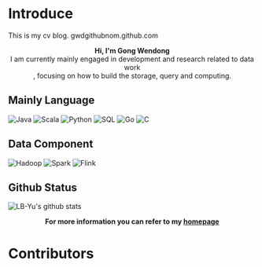 # Introduce

This is my cv blog. gwdgithubnom.github.com

<p align="center">
  <strong>Hi, I'm Gong Wendong</strong> <br>
I am currently mainly engaged in development and research related to data work<br>, focusing on how to build the storage, query and computing. <br>
</p>

## Mainly Language

![Java](https://img.shields.io/badge/-Java-000000?style=flat&logo=java)
![Scala](https://img.shields.io/badge/-Scala-000000?style=flat&logo=scala)
![Python](https://img.shields.io/badge/-Python-000000?style=flat&logo=python)
![SQL](https://img.shields.io/badge/-SQL-000000?style=flat&logo=postgresql)
![Go](https://img.shields.io/badge/-go-000000?style=flat&logo=go)
![C](https://img.shields.io/badge/-C-000000?style=flat&logo=c)

## Data Component

![Hadoop](https://img.shields.io/badge/-Hadoop-000000?style=flat&logo=apache-hadoop)
![Spark](https://img.shields.io/badge/-Spark-000000?style=flat&logo=apache-spark)
![Flink](https://img.shields.io/badge/-Flink-000000?style=flat&logo=apache-flink)

## Github Status

![LB-Yu's github stats](https://github-readme-stats.vercel.app/api?username=gwdgithubnom&show_icons=true)

<p align="center">
  <strong>For more information you can refer to my <a href="https://gwdgithubnom.github.io/">homepage</a></strong>  
</p>

# Contributors